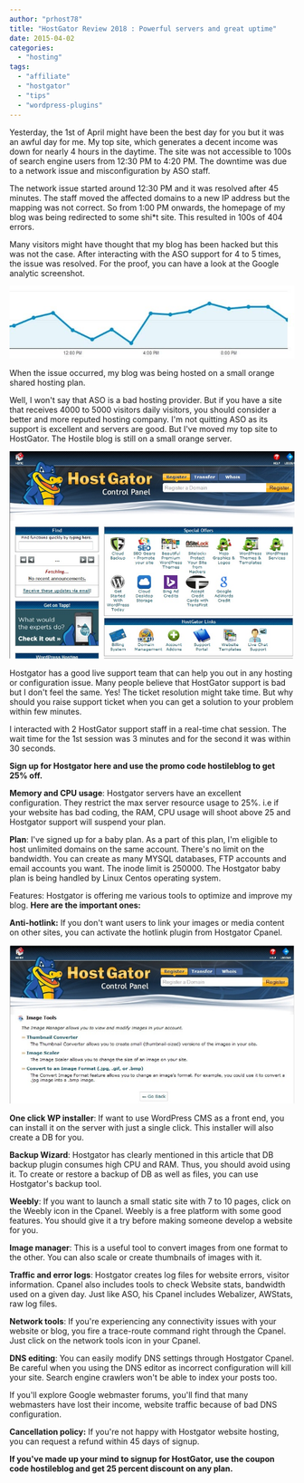```yaml
---
author: "prhost78"
title: "HostGator Review 2018 : Powerful servers and great uptime"
date: 2015-04-02
categories: 
  - "hosting"
tags: 
  - "affiliate"
  - "hostgator"
  - "tips"
  - "wordpress-plugins"
---
```


Yesterday, the 1st of April might have been the best day for you but it was an awful day for me. My top site, which generates a decent income was down for nearly 4 hours in the daytime. The site was not accessible to 100s of search engine users from 12:30 PM to 4:20 PM. The downtime was due to a network issue and misconfiguration by ASO staff.

The network issue started around 12:30 PM and it was resolved after 45 minutes. The staff moved the affected domains to a new IP address but the mapping was not correct. So from 1:00 PM onwards, the homepage of my blog was being redirected to some shi\*t site. This resulted in 100s of 404 errors.

Many visitors might have thought that my blog has been hacked but this was not the case. After interacting with the ASO support for 4 to 5 times, the issue was resolved. For the proof, you can have a look at the Google analytic screenshot.

![Aso downtime google analytics](images/Aso-downtime-google-analytics.jpg)

When the issue occurred, my blog was being hosted on a small orange shared hosting plan.

Well, I won't say that ASO is a bad hosting provider. But if you have a site that receives 4000 to 5000 visitors daily visitors, you should consider a better and more reputed hosting company. I'm not quitting ASO as its support is excellent and servers are good. But I've moved my top site to HostGator. The Hostile blog is still on a small orange server.

![Hostgator Cpanel](images/Hostgator-Cpanel.jpg)

Hostgator has a good live support team that can help you out in any hosting or configuration issue. Many people believe that HostGator support is bad but I don't feel the same. Yes! The ticket resolution might take time. But why should you raise support ticket when you can get a solution to your problem within few minutes.

I interacted with 2 HostGator support staff in a real-time chat session. The wait time for the 1st session was 3 minutes and for the second it was within 30 seconds.

**Sign up for Hostgator here and use the promo code hostileblog to get 25% off.**

**Memory and CPU usage**: Hostgator servers have an excellent configuration. They restrict the max server resource usage to 25%. i.e if your website has bad coding, the RAM, CPU usage will shoot above 25 and Hostgator support will suspend your plan.

**Plan**: I've signed up for a baby plan. As a part of this plan, I'm eligible to host unlimited domains on the same account. There's no limit on the bandwidth. You can create as many MYSQL databases, FTP accounts and email accounts you want. The inode limit is 250000. The Hostgator baby plan is being handled by Linux Centos operating system.

Features: Hostgator is offering me various tools to optimize and improve my blog. **Here are the important ones:**

**Anti-hotlink:** If you don't want users to link your images or media content on other sites, you can activate the hotlink plugin from Hostgator Cpanel.

![Hostgator image manager](images/Hostgator-image-manager.jpg)

**One click WP installer**: If want to use WordPress CMS as a front end, you can install it on the server with just a single click. This installer will also create a DB for you.

**Backup Wizard**: Hostgator has clearly mentioned in this article that DB backup plugin consumes high CPU and RAM. Thus, you should avoid using it. To create or restore a backup of DB as well as files, you can use Hostgator's backup tool.

**Weebly**: If you want to launch a small static site with 7 to 10 pages, click on the Weebly icon in the Cpanel. Weebly is a free platform with some good features. You should give it a try before making someone develop a website for you.

**Image manager**: This is a useful tool to convert images from one format to the other. You can also scale or create thumbnails of images with it.

**Traffic and error logs**: Hostgator creates log files for website errors, visitor information. Cpanel also includes tools to check Website stats, bandwidth used on a given day. Just like ASO, his Cpanel includes Webalizer, AWStats, raw log files.

**Network tools**: If you're experiencing any connectivity issues with your website or blog, you fire a trace-route command right through the Cpanel. Just click on the network tools icon in your Cpanel.

**DNS editing**: You can easily modify DNS settings through Hostgator Cpanel. Be careful when you using the DNS editor as incorrect configuration will kill your site. Search engine crawlers won't be able to index your posts too.

If you'll explore Google webmaster forums, you'll find that many webmasters have lost their income, website traffic because of bad DNS configuration.

**Cancellation policy:** If you're not happy with Hostgator website hosting, you can request a refund within 45 days of signup.

**If you've made up your mind to signup for HostGator, use the coupon code hostileblog and get 25 percent discount on any plan.**

